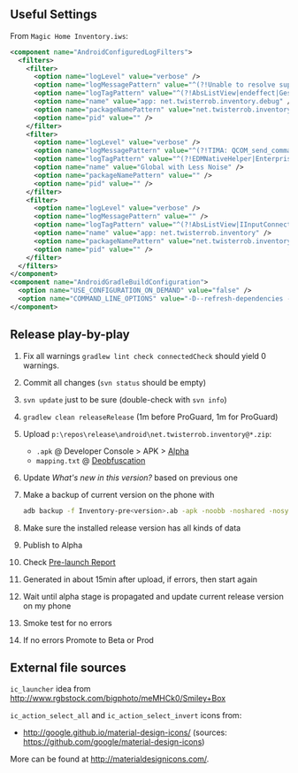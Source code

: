 Useful Settings
---------------

From `Magic Home Inventory.iws`:
```xml
<component name="AndroidConfiguredLogFilters">
  <filters>
    <filter>
      <option name="logLevel" value="verbose" />
      <option name="logMessagePattern" value="^(?!Unable to resolve superclass of|Link of class|DexOpt: unable to opt direct call|Could not find class|Could not find method|VFY: |.*\.onUserInteraction\(\)|DecodeImagePath\(decodeResourceStream\d+\)|performCreate Call )" />
      <option name="logTagPattern" value="^(?!AbsListView|endeffect|GestureDetector|CustomFrequencyManager|ApplicationPackageManager|PersonaManager|ProgressBar|ViewRootImpl|MotionRecognitionManager|Timeline|ArrayMap)" />
      <option name="name" value="app: net.twisterrob.inventory.debug" />
      <option name="packageNamePattern" value="net.twisterrob.inventory.debug" />
      <option name="pid" value="" />
    </filter>
    <filter>
      <option name="logLevel" value="verbose" />
      <option name="logMessagePattern" value="^(?!TIMA: QCOM_send_command|.*TIMA_PKM_measure_kernel|rsp_len = |getCSCPackageItemText\(\)|DCD OFF)" />
      <option name="logTagPattern" value="^(?!EDMNativeHelper|EnterpriseDeviceManager|ServiceKeeper|SSRMv2:(Monitor|AmoledAdjustTimer)|STATUSBAR-(IconMerger|PhoneStatusBar|NetworkController)|PersonaManager|KeyguardUpdateMonitor|BatteryService|BatteryMeterView|AwesomePlayer|AudioPlayer|AudioCache|OMX.*|AudioPolicyManagerBase|MediaPlayerService|StagefrightPlayer|OggExtractor|SecMediaClock|MP-Decision|ThermalEngine|MSim-SignalClusterView|StatusBar.MSimNetworkController|ConnectivityService|WifiStateMachine|Prime31|installd|SecCameraCoreManager|mm-camera-sensor)" />
      <option name="name" value="Global with Less Noise" />
      <option name="packageNamePattern" value="" />
      <option name="pid" value="" />
    </filter>
    <filter>
      <option name="logLevel" value="verbose" />
      <option name="logMessagePattern" value="" />
      <option name="logTagPattern" value="^(?!AbsListView|IInputConnectionWrapper|ApplicationPackageManager)" />
      <option name="name" value="app: net.twisterrob.inventory" />
      <option name="packageNamePattern" value="net.twisterrob.inventory" />
      <option name="pid" value="" />
    </filter>
  </filters>
</component>
<component name="AndroidGradleBuildConfiguration">
  <option name="USE_CONFIGURATION_ON_DEMAND" value="false" />
  <option name="COMMAND_LINE_OPTIONS" value="-D--refresh-dependencies -D--offline --stacktrace -D--info" />
</component>
```

Release play-by-play
--------------------

1. Fix all warnings `gradlew lint check connectedCheck` should yield 0 warnings.
1. Commit all changes (`svn status` should be empty)
1. `svn update` just to be sure (double-check with `svn info`)
1. `gradlew clean releaseRelease` (1m before ProGuard, 1m for ProGuard)
1. Upload `p:\repos\release\android\net.twisterrob.inventory@*.zip`:

    * `.apk` @ Developer Console > APK > [Alpha](https://play.google.com/apps/publish/?dev_acc=01909946919088079965#ApkPlace:p=net.twisterrob.inventory)
    * `mapping.txt` @ [Deobfuscation](https://play.google.com/apps/publish/?dev_acc=01909946919088079965#DeobfuscationMappingFilesPlace:p=net.twisterrob.inventory)

1. Update *What's new in this version?* based on previous one
1. Make a backup of current version on the phone with
	```bash
	adb backup -f Inventory-pre<version>.ab -apk -noobb -noshared -nosystem net.twisterrob.inventory
	```
1. Make sure the installed release version has all kinds of data
1. Publish to Alpha
1. Check [Pre-launch Report](https://play.google.com/apps/publish/?dev_acc=01909946919088079965#PreLaunchReportPlace:p=net.twisterrob.inventory)
1. Generated in about 15min after upload, if errors, then start again
1. Wait until alpha stage is propagated and update current release version on my phone
1. Smoke test for no errors
1. If no errors Promote to Beta or Prod

External file sources
---------------------

`ic_launcher` idea from http://www.rgbstock.com/bigphoto/meMHCk0/Smiley+Box

`ic_action_select_all` and `ic_action_select_invert` icons from:
 * http://google.github.io/material-design-icons/ (sources: https://github.com/google/material-design-icons)

More can be found at http://materialdesignicons.com/.

